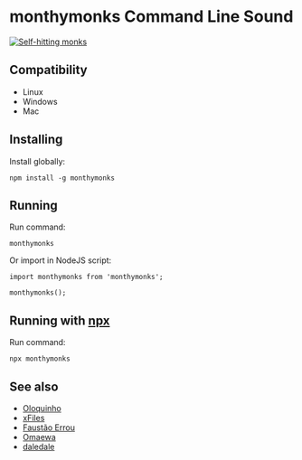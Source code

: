 # monthymonks Command Line Sound

[![Self-hitting monks](https://img.youtube.com/vi/dgjcYk-MIEc/0.jpg)](https://www.youtube.com/watch?v=dgjcYk-MIEc)



## Compatibility

- Linux
- Windows
- Mac

## Installing
Install globally:

    npm install -g monthymonks

## Running
Run command:

    monthymonks

Or import in NodeJS script:

    import monthymonks from 'monthymonks';

    monthymonks();
    
## Running with [npx](https://www.npmjs.com/package/npx)
Run command:

    npx monthymonks


## See also

 - [Oloquinho](https://github.com/oloquinho/oloquinho)
 - [xFiles](https://github.com/BrOrlandi/xfiles/)
 - [Faustão Errou](https://github.com/BrOrlandi/faustao-errou/)
 - [Omaewa](https://github.com/BrOrlandi/omaewa/)
 - [daledale](https://github.com/anabastos/daledale)
